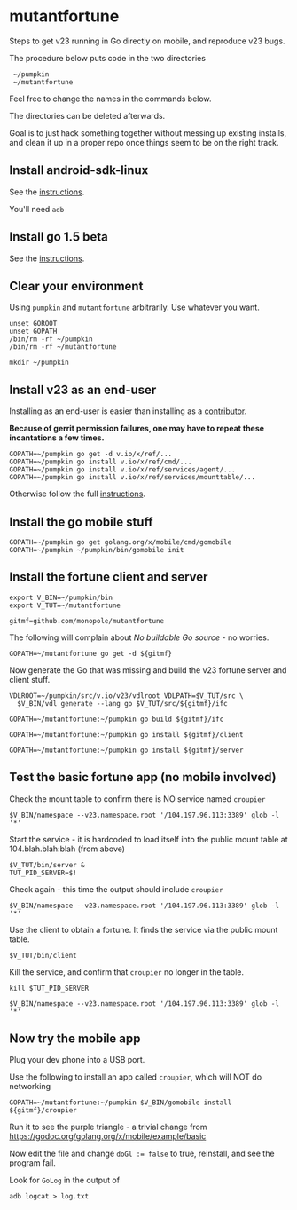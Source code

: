 # mutantfortune

Steps to get v23 running in Go directly on mobile, and reproduce v23 bugs.

The procedure below puts code in the two directories

```
 ~/pumpkin
 ~/mutantfortune
```

Feel free to change the names in the commands below.

The directories can be deleted afterwards.

Goal is to just hack something together without messing up existing
installs, and clean it up in a proper repo once things seem to be
on the right track.


## Install android-sdk-linux

See the [instructions](https://developer.android.com/sdk/index.html).

You'll need `adb`


## Install go 1.5 beta

See the [instructions](http://golang.org/doc/install/source).

## Clear your environment

Using `pumpkin` and `mutantfortune` arbitrarily.  Use whatever you want.

```
unset GOROOT
unset GOPATH
/bin/rm -rf ~/pumpkin
/bin/rm -rf ~/mutantfortune

mkdir ~/pumpkin
```

## Install v23 as an end-user

Installing as an end-user is easier than installing as a
[contributor](https://v.io/community/contributing.html).

__Because of gerrit permission failures, one may have to repeat these
incantations a few times.__


```
GOPATH=~/pumpkin go get -d v.io/x/ref/...
GOPATH=~/pumpkin go install v.io/x/ref/cmd/...
GOPATH=~/pumpkin go install v.io/x/ref/services/agent/...
GOPATH=~/pumpkin go install v.io/x/ref/services/mounttable/...
```

Otherwise follow the full
[instructions](https://v.io/installation/details.html).


## Install the go mobile stuff

```
GOPATH=~/pumpkin go get golang.org/x/mobile/cmd/gomobile
GOPATH=~/pumpkin ~/pumpkin/bin/gomobile init
```

## Install the fortune client and server

```
export V_BIN=~/pumpkin/bin
export V_TUT=~/mutantfortune

gitmf=github.com/monopole/mutantfortune
```

The following will complain about _No buildable Go source_ - no worries.
```
GOPATH=~/mutantfortune go get -d ${gitmf}
```

Now generate the Go that was missing and build the v23 fortune server
and client stuff.

```
VDLROOT=~/pumpkin/src/v.io/v23/vdlroot VDLPATH=$V_TUT/src \
  $V_BIN/vdl generate --lang go $V_TUT/src/${gitmf}/ifc

GOPATH=~/mutantfortune:~/pumpkin go build ${gitmf}/ifc

GOPATH=~/mutantfortune:~/pumpkin go install ${gitmf}/client

GOPATH=~/mutantfortune:~/pumpkin go install ${gitmf}/server
```


## Test the basic fortune app (no mobile involved)

Check the mount table to confirm there is NO service named `croupier`
```
$V_BIN/namespace --v23.namespace.root '/104.197.96.113:3389' glob -l '*'
```

Start the service - it is hardcoded to load itself into the public
mount table at 104.blah.blah:blah (from above)

```
$V_TUT/bin/server &
TUT_PID_SERVER=$!
```

Check again - this time the output should include `croupier`
```
$V_BIN/namespace --v23.namespace.root '/104.197.96.113:3389' glob -l '*'
```

Use the client to obtain a fortune.
It finds the service via the public mount table.
```
$V_TUT/bin/client
```

Kill the service, and confirm that `croupier` no longer in the table.
```
kill $TUT_PID_SERVER

$V_BIN/namespace --v23.namespace.root '/104.197.96.113:3389' glob -l '*'
```

## Now try the mobile app

Plug your dev phone into a USB port.

Use the following to install an app called `croupier`, which will NOT
do networking

```
GOPATH=~/mutantfortune:~/pumpkin $V_BIN/gomobile install ${gitmf}/croupier
```

Run it to see the purple triangle - a trivial change from
https://godoc.org/golang.org/x/mobile/example/basic

Now edit the file and change `doGl := false` to true, reinstall, and
see the program fail.

Look for `GoLog` in the output of

```
adb logcat > log.txt
```


